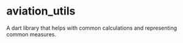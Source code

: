# aviation_utils
A dart library that helps with common calculations and representing common measures.
